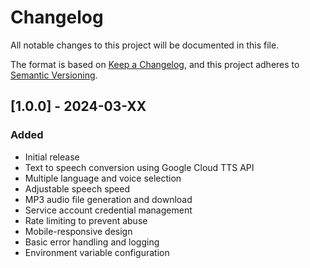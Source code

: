 # Changelog

All notable changes to this project will be documented in this file.

The format is based on [Keep a Changelog](https://keepachangelog.com/en/1.0.0/),
and this project adheres to [Semantic Versioning](https://semver.org/spec/v2.0.0.html).

## [1.0.0] - 2024-03-XX

### Added
- Initial release
- Text to speech conversion using Google Cloud TTS API
- Multiple language and voice selection
- Adjustable speech speed
- MP3 audio file generation and download
- Service account credential management
- Rate limiting to prevent abuse
- Mobile-responsive design
- Basic error handling and logging
- Environment variable configuration
